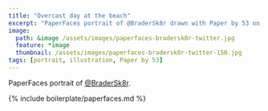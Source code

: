 ```yaml
---
title: "Overcast day at the beach"
excerpt: "PaperFaces portrait of @BraderSk8r drawn with Paper by 53 on an iPad."
image: 
  path: &image /assets/images/paperfaces-bradersk8r-twitter.jpg 
  feature: *image
  thumbnail: /assets/images/paperfaces-bradersk8r-twitter-150.jpg
tags: [portrait, illustration, Paper by 53]
---
```


PaperFaces portrait of [@BraderSk8r](http://twitter.com/BraderSk8r).

{% include boilerplate/paperfaces.md %}
